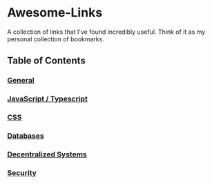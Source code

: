 # Awesome-Links
A collection of links that I've found incredibly useful. Think of it as my personal collection of bookmarks. 

## Table of Contents
### [General](/General.md)
### [JavaScript / Typescript](/Typescript.md)
### [CSS](/CSS.md)
### [Databases](/Databases.md)
### [Decentralized Systems](DecentralizedSystems.md)
### [Security](/Security.md)

